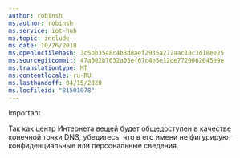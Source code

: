 ```yaml
---
author: robinsh
ms.author: robinsh
ms.service: iot-hub
ms.topic: include
ms.date: 10/26/2018
ms.openlocfilehash: 3c5bb3548c4b8d8aef2935a272aac18c3d18ee25
ms.sourcegitcommit: 47a002b7032a05ef67c4e5e12de7720062645e9e
ms.translationtype: MT
ms.contentlocale: ru-RU
ms.lasthandoff: 04/15/2020
ms.locfileid: "81501078"
---
```

> [!IMPORTANT]
> Так как центр Интернета вещей будет общедоступен в качестве конечной точки DNS, убедитесь, что в его имени не фигурируют конфиденциальные или персональные сведения.
>
